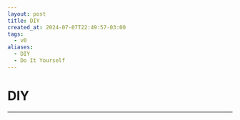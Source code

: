 ```yaml
---
layout: post
title: DIY
created_at: 2024-07-07T22:49:57-03:00
tags:
  - v0
aliases:
  - DIY
  - Do It Yourself
---
```

# DIY
---

